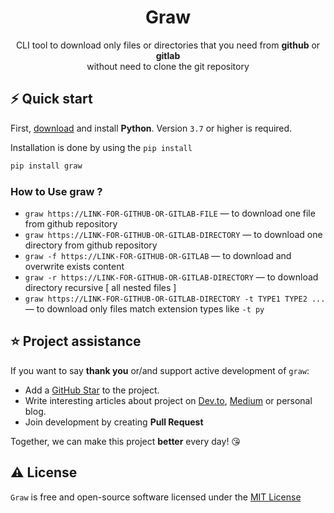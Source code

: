 <h1 align="center">
  Graw
</h1>

<p align="center">CLI tool to download only files or directories that you need from <b>github</b> or <b>gitlab</b></br>without need to clone the git repository</p>

## ⚡️ Quick start

First, [download](https://www.python.org/downloads/) and install **Python**. Version `3.7` or higher is required.

Installation is done by using the `pip install`

```bash
pip install graw
```
### How to Use graw ?

- `graw https://LINK-FOR-GITHUB-OR-GITLAB-FILE` — to download one file from github repository
- `graw https://LINK-FOR-GITHUB-OR-GITLAB-DIRECTORY` — to download one directory from github repository
- `graw -f https://LINK-FOR-GITHUB-OR-GITLAB` — to download and overwrite exists content
- `graw -r https://LINK-FOR-GITHUB-OR-GITLAB-DIRECTORY` — to download directory recursive [ all nested files ]
- `graw https://LINK-FOR-GITHUB-OR-GITLAB-DIRECTORY -t TYPE1 TYPE2 ... ` — to download only files match extension types like `-t py`

## ⭐️ Project assistance

If you want to say **thank you** or/and support active development of `graw`:

- Add a [GitHub Star](https://github.com/iamsajjad/graw) to the project.
- Write interesting articles about project on [Dev.to](https://dev.to/), [Medium](https://medium.com/) or personal blog.
- Join development by creating **Pull Request**

Together, we can make this project **better** every day! 😘

## ⚠️ License

`Graw` is free and open-source software licensed under the [MIT License](https://github.com/iamsajjad/graw/blob/master/LICENSE)
